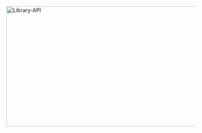 <img src="https://socialify.git.ci/Mluleki23/Library-API/image?language=1&owner=1&name=1&stargazers=1&theme=Light" alt="Library-API" width="640" height="320" />
